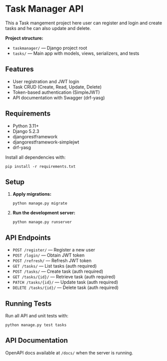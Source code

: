 # Task Manager API

This a Task mangement project here user can register and login and create tasks and he can also update and delete.

**Project structure:**
- `taskmanager/` — Django project root
- `tasks/` — Main app with models, views, serializers, and tests

## Features
- User registration and JWT login
- Task CRUD (Create, Read, Update, Delete)
- Token-based authentication (SimpleJWT)
- API documentation with Swagger (drf-yasg)

## Requirements
- Python 3.11+
- Django 5.2.3
- djangorestframework
- djangorestframework-simplejwt
- drf-yasg

Install all dependencies with:

```
pip install -r requirements.txt
```

## Setup
1. **Apply migrations:**
   ```
   python manage.py migrate
   ```
2. **Run the development server:**
   ```
   python manage.py runserver
   ```

## API Endpoints
- `POST /register/` — Register a new user
- `POST /login/` — Obtain JWT token
- `POST /refresh/` — Refresh JWT token
- `GET /tasks/` — List tasks (auth required)
- `POST /tasks/` — Create task (auth required)
- `GET /tasks/{id}/` — Retrieve task (auth required)
- `PATCH /tasks/{id}/` — Update task (auth required)
- `DELETE /tasks/{id}/` — Delete task (auth required)

## Running Tests
Run all API and unit tests with:

```
python manage.py test tasks
```

## API Documentation
OpenAPI docs available at `/docs/` when the server is running.


